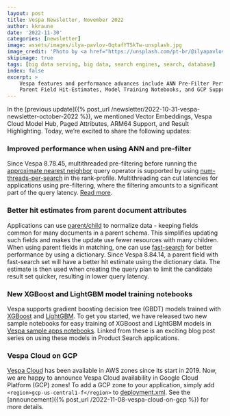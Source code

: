 ```yaml
---
layout: post
title: Vespa Newsletter, November 2022
author: kkraune
date: '2022-11-30'
categories: [newsletter]
image: assets/images/ilya-pavlov-OqtafYT5kTw-unsplash.jpg
image_credit: 'Photo by <a href="https://unsplash.com/pt-br/@ilyapavlov?utm_source=unsplash&utm_medium=referral&utm_content=creditCopyText">Ilya Pavlov</a> on <a href="https://unsplash.com/photos/OqtafYT5kTw?utm_source=unsplash&utm_medium=referral&utm_content=creditCopyText">Unsplash</a>'
skipimage: true
tags: [big data serving, big data, search engines, search, database]
index: false
excerpt: >
    Vespa features and performance advances include ANN Pre-Filter Performance,
    Parent Field Hit-Estimates, Model Training Notebooks, and GCP Support.
---
```


In the [previous update]({% post_url /newsletter/2022-10-31-vespa-newsletter-october-2022 %}),
we mentioned Vector Embeddings, Vespa Cloud Model Hub, Paged Attributes, ARM64 Support, and Result Highlighting.
Today, we’re excited to share the following updates:


### Improved performance when using ANN and pre-filter
Since Vespa 8.78.45, multithreaded pre-filtering before running the
[approximate nearest neighbor](https://docs.vespa.ai/en/approximate-nn-hnsw.html) query operator is supported by using
[num-threads-per-search](https://docs.vespa.ai/en/performance/practical-search-performance-guide.html#multithreaded-search-and-ranking)
in the rank-profile.
Multithreading can cut latencies for applications using pre-filtering,
where the filtering amounts to a significant part of the query latency.
[Read more](https://docs.vespa.ai/en/approximate-nn-hnsw.html#combining-approximate-nearest-neighbor-search-with-filters).


### Better hit estimates from parent document attributes
Applications can use [parent/child](https://docs.vespa.ai/en/parent-child.html) to normalize data -
keeping fields common for many documents in a parent schema.
This simplifies updating such fields and makes the update use fewer resources with many children.
When using parent fields in matching,
one can use [fast-search](https://docs.vespa.ai/en/attributes.html#fast-search)
for better performance by using a dictionary.
Since Vespa 8.84.14, a parent field with fast-search set will have a better hit estimate using the dictionary data.
The estimate is then used when creating the query plan to limit the candidate result set quicker,
resulting in lower query latency.


### New XGBoost and LightGBM model training notebooks
Vespa supports gradient boosting decision tree (GBDT) models trained with
[XGBoost](https://docs.vespa.ai/en/xgboost.html) and [LightGBM](https://docs.vespa.ai/en/lightgbm.html).
To get you started, we have released two new sample notebooks for easy training of XGBoost and LightGBM models in
[Vespa sample apps notebooks](https://github.com/vespa-engine/sample-apps/tree/master/commerce-product-ranking/notebooks).
Linked from these is an exciting blog post series on using these models in Product Search applications.


### Vespa Cloud on GCP
[Vespa Cloud](https://cloud.vespa.ai/) has been available in AWS zones since its start in 2019.
Now, we are happy to announce Vespa Cloud availability in Google Cloud Platform (GCP) zones!
To add a GCP zone to your application,
simply add `<region>gcp-us-central1-f</region>` to [deployment.xml](https://cloud.vespa.ai/en/reference/deployment).
See the [announcement]({% post_url /2022-11-08-vespa-cloud-on-gcp %}) for more details.
